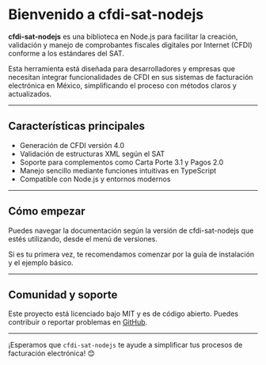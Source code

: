 # Bienvenido a cfdi-sat-nodejs

**cfdi-sat-nodejs** es una biblioteca en Node.js para facilitar la creación, validación y manejo de comprobantes fiscales digitales por Internet (CFDI) conforme a los estándares del SAT.

Esta herramienta está diseñada para desarrolladores y empresas que necesitan integrar funcionalidades de CFDI en sus sistemas de facturación electrónica en México, simplificando el proceso con métodos claros y actualizados.

---

## Características principales

- Generación de CFDI versión 4.0
- Validación de estructuras XML según el SAT
- Soporte para complementos como Carta Porte 3.1 y Pagos 2.0
- Manejo sencillo mediante funciones intuitivas en TypeScript
- Compatible con Node.js y entornos modernos

---

## Cómo empezar

Puedes navegar la documentación según la versión de cfdi-sat-nodejs que estés utilizando, desde el menú de versiones.

Si es tu primera vez, te recomendamos comenzar por la guía de instalación y el ejemplo básico.

---

## Comunidad y soporte

Este proyecto está licenciado bajo MIT y es de código abierto. Puedes contribuir o reportar problemas en [GitHub](https://github.com/luisjossam/cfdi-sat-nodejs).

---

¡Esperamos que `cfdi-sat-nodejs` te ayude a simplificar tus procesos de facturación electrónica! 😊
